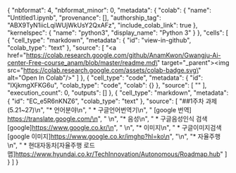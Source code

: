 {
  "nbformat": 4,
  "nbformat_minor": 0,
  "metadata": {
    "colab": {
      "name": "Untitled1.ipynb",
      "provenance": [],
      "authorship_tag": "ABX9TyN1iicLqiWUjWkUsY2QxAFz",
      "include_colab_link": true
    },
    "kernelspec": {
      "name": "python3",
      "display_name": "Python 3"
    }
  },
  "cells": [
    {
      "cell_type": "markdown",
      "metadata": {
        "id": "view-in-github",
        "colab_type": "text"
      },
      "source": [
        "<a href=\"https://colab.research.google.com/github/AnamKwon/Gwangju-Ai-center-Free-course_anam/blob/master/readme.md\" target=\"_parent\"><img src=\"https://colab.research.google.com/assets/colab-badge.svg\" alt=\"Open In Colab\"/></a>"
      ]
    },
    {
      "cell_type": "code",
      "metadata": {
        "id": "IXjkmgXFKG6u",
        "colab_type": "code",
        "colab": {}
      },
      "source": [
        ""
      ],
      "execution_count": 0,
      "outputs": []
    },
    {
      "cell_type": "markdown",
      "metadata": {
        "id": "EC_e5R6nKNZ6",
        "colab_type": "text"
      },
      "source": [
        "##1주차 과제(5.21~27)\n",
        "* 언어분야\n",
        " * 구글언어번역기\n",
        "   [google 번역] https://translate.google.com/\n",
        "   \n",
        "* 음성\n",
        " * 구글음성인식 검색 [google]https://www.google.co.kr/\n",
        " \n",
        "* 이미지\n",
        " * 구글이미지검색[google 이미지]https://www.google.co.kr/imghp?hl=ko\n",
        "\n",
        "* 자율주행\n",
        " * 현대자동차[자율주행 로드맵]https://www.hyundai.co.kr/TechInnovation/Autonomous/Roadmap.hub"
      ]
    }
  ]
}